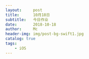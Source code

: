 ```yaml
---
layout:     post
title:      10月18日
subtitle:   今日作业
date:       2018-10-18
author:     Mc
header-img: img/post-bg-swift1.jpg
catalog: true
tags:
    - iOS
---
```

